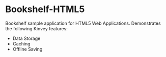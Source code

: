 # Bookshelf-HTML5

Bookshelf sample application for HTML5 Web Applications. Demonstrates the following Kinvey features:

* Data Storage
* Caching
* Offline Saving
